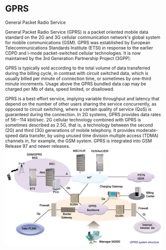 # GPRS


General Packet Radio Service

General Packet Radio Service (GPRS) is a packet oriented mobile data
standard on the 2G and 3G cellular communication network's global system
for mobile communications (GSM). GPRS was established by European
Telecommunications Standards Institute (ETSI) in response to the earlier
CDPD and i-mode packet-switched cellular technologies. It is now
maintained by the 3rd Generation Partnership Project (3GPP).

GPRS is typically sold according to the total volume of data transferred
during the billing cycle, in contrast with circuit switched data, which
is usually billed per minute of connection time, or sometimes by
one-third minute increments. Usage above the GPRS bundled data cap may
be charged per Mb of data, speed limited, or disallowed.

GPRS is a best-effort service, implying variable throughput and latency
that depend on the number of other users sharing the service
concurrently, as opposed to circuit switching, where a certain quality
of service (QoS) is guaranteed during the connection. In 2G systems,
GPRS provides data rates of 56--114 kbit/sec. 2G cellular technology
combined with GPRS is sometimes described as 2.5G, that is, a technology
between the second (2G) and third (3G) generations of mobile telephony.
It provides moderate-speed data transfer, by using unused time division
multiple access (TDMA) channels in, for example, the GSM system. GPRS is
integrated into GSM Release 97 and newer releases.\
![](./images/15008263.png?width=480)

